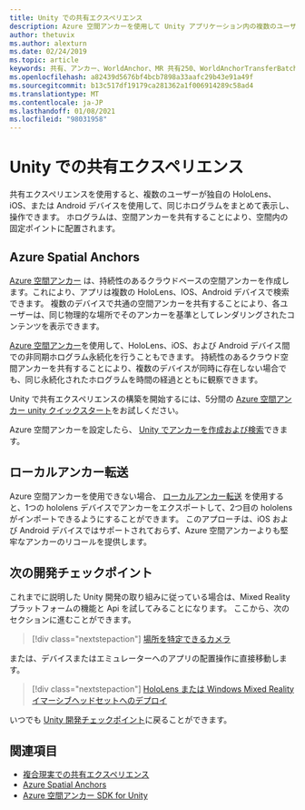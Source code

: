 ```yaml
---
title: Unity での共有エクスペリエンス
description: Azure 空間アンカーを使用して Unity アプリケーション内の複数のユーザー間で同じホログラムを共有する方法について説明します。
author: thetuvix
ms.author: alexturn
ms.date: 02/24/2019
ms.topic: article
keywords: 共有、アンカー、WorldAnchor、MR 共有250、WorldAnchorTransferBatch、SpatialPerception、Azure、Azure 空間アンカー、ASA、mixed reality ヘッドセット、windows mixed reality ヘッドセット、仮想現実ヘッドセット
ms.openlocfilehash: a82439d5676bf4bcb7898a33aafc29b43e91a49f
ms.sourcegitcommit: b13c517df19179ca281362a1f006914289c58ad4
ms.translationtype: MT
ms.contentlocale: ja-JP
ms.lasthandoff: 01/08/2021
ms.locfileid: "98031958"
---
```

# <a name="shared-experiences-in-unity"></a>Unity での共有エクスペリエンス

共有エクスペリエンスを使用すると、複数のユーザーが独自の HoloLens、iOS、または Android デバイスを使用して、同じホログラムをまとめて表示し、操作できます。 ホログラムは、空間アンカーを共有することにより、空間内の固定ポイントに配置されます。

## <a name="azure-spatial-anchors"></a>Azure Spatial Anchors

<a href="https://docs.microsoft.com/azure/spatial-anchors/overview" target="_blank">Azure 空間アンカー</a> は、持続性のあるクラウドベースの空間アンカーを作成します。これにより、アプリは複数の HoloLens、IOS、Android デバイスで検索できます。  複数のデバイスで共通の空間アンカーを共有することにより、各ユーザーは、同じ物理的な場所でそのアンカーを基準としてレンダリングされたコンテンツを表示できます。 

<a href="https://docs.microsoft.com/azure/spatial-anchors/overview" target="_blank">Azure 空間アンカー</a>を使用して、HoloLens、iOS、および Android デバイス間での非同期ホログラム永続化を行うこともできます。  持続性のあるクラウド空間アンカーを共有することにより、複数のデバイスが同時に存在しない場合でも、同じ永続化されたホログラムを時間の経過とともに観察できます。

Unity で共有エクスペリエンスの構築を開始するには、5分間の <a href="https://docs.microsoft.com/azure/spatial-anchors/unity-overview" target="_blank">Azure 空間アンカー unity クイックスタート</a>をお試しください。

Azure 空間アンカーを設定したら、 <a href="https://docs.microsoft.com/azure/spatial-anchors/concepts/create-locate-anchors-unity" target="_blank">Unity でアンカーを作成および検索</a>できます。

## <a name="local-anchor-transfers"></a>ローカルアンカー転送

Azure 空間アンカーを使用できない場合、 [ローカルアンカー転送](../../out-of-scope/local-anchor-transfers-in-unity.md) を使用すると、1つの hololens デバイスでアンカーをエクスポートして、2つ目の hololens がインポートできるようにすることができます。  このアプローチは、iOS および Android デバイスではサポートされておらず、Azure 空間アンカーよりも堅牢なアンカーのリコールを提供します。

## <a name="next-development-checkpoint"></a>次の開発チェックポイント

これまでに説明した Unity 開発の取り組みに従っている場合は、Mixed Reality プラットフォームの機能と Api を試してみることになります。 ここから、次のセクションに進むことができます。

> [!div class="nextstepaction"]
> [場所を特定できるカメラ](locatable-camera-in-unity.md)

または、デバイスまたはエミュレーターへのアプリの配置操作に直接移動します。

> [!div class="nextstepaction"]
> [HoloLens または Windows Mixed Reality イマーシブヘッドセットへのデプロイ](../platform-capabilities-and-apis/using-visual-studio.md)

いつでも [Unity 開発チェックポイント](unity-development-overview.md#3-platform-capabilities-and-apis)に戻ることができます。

## <a name="see-also"></a>関連項目
* [複合現実での共有エクスペリエンス](../platform-capabilities-and-apis/shared-experiences-in-mixed-reality.md)
* <a href="https://docs.microsoft.com/azure/spatial-anchors" target="_blank">Azure Spatial Anchors</a>
* <a href="https://docs.microsoft.com/dotnet/api/Microsoft.Azure.SpatialAnchors" target="_blank">Azure 空間アンカー SDK for Unity</a>
